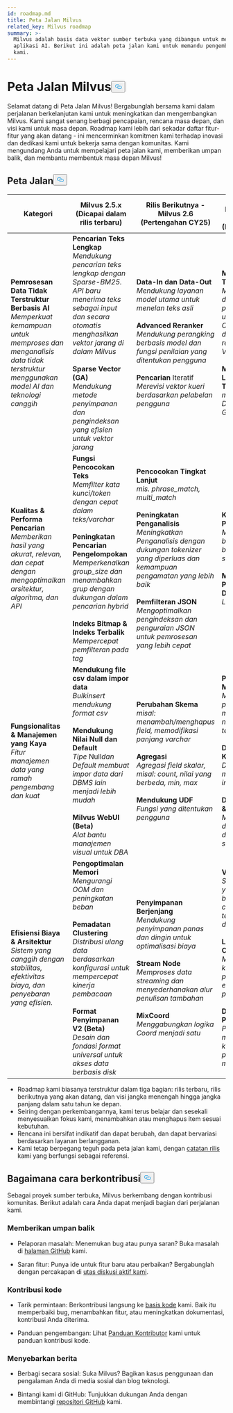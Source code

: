 ```yaml
---
id: roadmap.md
title: Peta Jalan Milvus
related_key: Milvus roadmap
summary: >-
  Milvus adalah basis data vektor sumber terbuka yang dibangun untuk mendukung
  aplikasi AI. Berikut ini adalah peta jalan kami untuk memandu pengembangan
  kami.
---
```


<h1 id="Milvus-Roadmap" class="common-anchor-header">Peta Jalan Milvus<button data-href="#Milvus-Roadmap" class="anchor-icon" translate="no">
      <svg translate="no"
        aria-hidden="true"
        focusable="false"
        height="20"
        version="1.1"
        viewBox="0 0 16 16"
        width="16"
      >
        <path
          fill="#0092E4"
          fill-rule="evenodd"
          d="M4 9h1v1H4c-1.5 0-3-1.69-3-3.5S2.55 3 4 3h4c1.45 0 3 1.69 3 3.5 0 1.41-.91 2.72-2 3.25V8.59c.58-.45 1-1.27 1-2.09C10 5.22 8.98 4 8 4H4c-.98 0-2 1.22-2 2.5S3 9 4 9zm9-3h-1v1h1c1 0 2 1.22 2 2.5S13.98 12 13 12H9c-.98 0-2-1.22-2-2.5 0-.83.42-1.64 1-2.09V6.25c-1.09.53-2 1.84-2 3.25C6 11.31 7.55 13 9 13h4c1.45 0 3-1.69 3-3.5S14.5 6 13 6z"
        ></path>
      </svg>
    </button></h1><p>Selamat datang di Peta Jalan Milvus! Bergabunglah bersama kami dalam perjalanan berkelanjutan kami untuk meningkatkan dan mengembangkan Milvus. Kami sangat senang berbagi pencapaian, rencana masa depan, dan visi kami untuk masa depan. Roadmap kami lebih dari sekadar daftar fitur-fitur yang akan datang - ini mencerminkan komitmen kami terhadap inovasi dan dedikasi kami untuk bekerja sama dengan komunitas. Kami mengundang Anda untuk mempelajari peta jalan kami, memberikan umpan balik, dan membantu membentuk masa depan Milvus!</p>
<h2 id="Roadmap" class="common-anchor-header">Peta Jalan<button data-href="#Roadmap" class="anchor-icon" translate="no">
      <svg translate="no"
        aria-hidden="true"
        focusable="false"
        height="20"
        version="1.1"
        viewBox="0 0 16 16"
        width="16"
      >
        <path
          fill="#0092E4"
          fill-rule="evenodd"
          d="M4 9h1v1H4c-1.5 0-3-1.69-3-3.5S2.55 3 4 3h4c1.45 0 3 1.69 3 3.5 0 1.41-.91 2.72-2 3.25V8.59c.58-.45 1-1.27 1-2.09C10 5.22 8.98 4 8 4H4c-.98 0-2 1.22-2 2.5S3 9 4 9zm9-3h-1v1h1c1 0 2 1.22 2 2.5S13.98 12 13 12H9c-.98 0-2-1.22-2-2.5 0-.83.42-1.64 1-2.09V6.25c-1.09.53-2 1.84-2 3.25C6 11.31 7.55 13 9 13h4c1.45 0 3-1.69 3-3.5S14.5 6 13 6z"
        ></path>
      </svg>
    </button></h2><table>
    <thead>
        <tr>
            <th>Kategori</th>
            <th>Milvus 2.5.x (Dicapai dalam rilis terbaru)</th>
            <th>Rilis Berikutnya - Milvus 2.6 (Pertengahan CY25)</th>
            <th>Peta Jalan Masa Depan - Milvus 3.0 (Dalam 1 tahun)</th>
        </tr>
    </thead>
    <tbody>
        <tr>
            <td><strong>Pemrosesan Data Tidak Terstruktur Berbasis AI</strong><br/><i>Memperkuat kemampuan untuk memproses dan menganalisis data tidak terstruktur menggunakan model AI dan teknologi canggih</i></td>
            <td><strong>Pencarian Teks Lengkap</strong><br/><i>Mendukung pencarian teks lengkap dengan Sparse-BM25. API baru menerima teks sebagai input dan secara otomatis menghasilkan vektor jarang di dalam Milvus</i><br/><br/><strong>Sparse Vector (GA)</strong><br/><i>Mendukung metode penyimpanan dan pengindeksan yang efisien untuk vektor jarang</i><br/></td>
            <td><strong>Data-In dan Data-Out</strong><br/><i>Mendukung layanan model utama untuk menelan teks asli</i><br/><br/><strong>Advanced Reranker</strong><br/><i>Mendukung perangking berbasis model dan fungsi penilaian yang ditentukan pengguna</i><br/><br/><strong>Pencarian</strong> Iteratif<br/><i>Merevisi vektor kueri berdasarkan pelabelan pengguna</i></td>
            <td><strong>Mendukung Tensor</strong><br/><i>Mendukung daftar vektor, penggunaan umum seperti Colbert, Copali, dan representasi Video</i><br/><br/><strong>Mendukung Lebih Banyak Tipe Data</strong><br/><i>misalnya Datetime, Peta, GIS</i></td>
        </tr>
        <tr>
            <td><strong>Kualitas &amp; Performa Pencarian</strong><br/><i>Memberikan hasil yang akurat, relevan, dan cepat dengan mengoptimalkan arsitektur, algoritma, dan API</i></td>
            <td><strong>Fungsi Pencocokan Teks</strong><br/><i>Memfilter kata kunci/token dengan cepat dalam teks/varchar</i><br/><br/><strong>Peningkatan Pencarian Pengelompokan</strong><br/><i>Memperkenalkan group_size dan menambahkan grup dengan dukungan dalam pencarian hybrid</i><br/><br/><strong>Indeks Bitmap &amp; Indeks Terbalik</strong><br/><i>Mempercepat pemfilteran pada tag</i></td>
            <td><strong>Pencocokan Tingkat Lanjut</strong><br/><i>mis. phrase_match, multi_match </i><br/><br/><strong>Peningkatan Penganalisis</strong><br/><i>Meningkatkan Penganalisis dengan dukungan tokenizer yang diperluas dan kemampuan pengamatan yang lebih baik</i><br/><br/><strong>Pemfilteran JSON</strong><br/><i>Mengoptimalkan pengindeksan dan penguraian JSON untuk pemrosesan yang lebih cepat</i></td>
            <td><strong>Kemampuan Penyortiran</strong><br/><i>Menyortir berdasarkan bidang skalar selama eksekusi</i><br/><br/><strong>Mendukung Pengelompokan Data</strong><br/><i>Lokalitas data</i></td>
        </tr>
        <tr>
            <td><strong>Fungsionalitas &amp; Manajemen yang Kaya</strong><br/><i>Fitur manajemen data yang ramah pengembang dan kuat</i></td>
            <td><strong>Mendukung file csv dalam impor data</strong><br/><i>Bulkinsert mendukung format csv</i><br/><br/><strong>Mendukung Nilai Null dan Default</strong><br/><i>Tipe</i> Null<i>dan Default membuat impor data dari DBMS lain menjadi lebih mudah</i><br/><br/><strong>Milvus WebUI (Beta)</strong><br/><i>Alat bantu manajemen visual untuk DBA</i></td>
            <td><strong>Perubahan Skema</strong><br/><i>misal: menambah/menghapus field, memodifikasi panjang varchar</i><br/><br/><strong>Agregasi</strong><br/><i>Agregasi field skalar, misal: count, nilai yang berbeda, min, max</i><br/><br/><strong>Mendukung UDF</strong><br/><i>Fungsi yang ditentukan pengguna</i></td>
            <td><strong>Pembaruan Massal</strong><br/><i>Mendukung pembaruan massal untuk nilai field tertentu</i><br/><br/><strong>Deduplikasi Kunci Utama</strong><br/><i>Dengan menggunakan indeks pk global</i><br/><br/><strong>Data Versioning &amp; Restore</strong><br/><i>Mendukung data versioning dengan snapshot</i></td>
        </tr>
        <tr>
            <td><strong>Efisiensi Biaya &amp; Arsitektur</strong><br/><i>Sistem yang canggih dengan stabilitas, efektivitas biaya, dan penyebaran yang efisien.</i></td>
            <td><strong>Pengoptimalan Memori</strong><br/><i>Mengurangi OOM dan peningkatan beban</i><br/><br/><strong>Pemadatan Clustering</strong><br/><i>Distribusi ulang data berdasarkan konfigurasi untuk mempercepat kinerja pembacaan</i><br/><br/><strong>Format Penyimpanan V2 (Beta)</strong><br/><i>Desain dan fondasi format universal untuk akses data berbasis disk</i></td>
            <td><strong>Penyimpanan Berjenjang</strong><br/><i>Mendukung penyimpanan panas dan dingin untuk optimalisasi biaya</i><br/><br/><strong>Stream Node</strong><br/><i>Memproses data streaming dan menyederhanakan alur penulisan tambahan</i><br/><br/><strong>MixCoord</strong><br/><i>Menggabungkan logika Coord menjadi satu</i></td>
            <td><strong>Vector Lake</strong><br/><i>Solusi offline yang hemat biaya, spark connector dan terintegrasi dengan iceberg</i><br/><br/><strong>Logstore Component</strong><br/><i>Mengurangi ketergantungan pada komponen eksternal seperti pulsar</i><br/><br/><strong>Data Evict Policy</strong><br/><i>Pengguna dapat menentukan kebijakan penggusuran mereka sendiri</i></td>
        </tr>
    </tbody>
</table>
<ul>
<li>Roadmap kami biasanya terstruktur dalam tiga bagian: rilis terbaru, rilis berikutnya yang akan datang, dan visi jangka menengah hingga jangka panjang dalam satu tahun ke depan.</li>
<li>Seiring dengan perkembangannya, kami terus belajar dan sesekali menyesuaikan fokus kami, menambahkan atau menghapus item sesuai kebutuhan.</li>
<li>Rencana ini bersifat indikatif dan dapat berubah, dan dapat bervariasi berdasarkan layanan berlangganan.</li>
<li>Kami tetap berpegang teguh pada peta jalan kami, dengan <a href="/docs/id/v2.5.x/release_notes.md">catatan rilis</a> kami yang berfungsi sebagai referensi.</li>
</ul>
<h2 id="How-to-contribute" class="common-anchor-header">Bagaimana cara berkontribusi<button data-href="#How-to-contribute" class="anchor-icon" translate="no">
      <svg translate="no"
        aria-hidden="true"
        focusable="false"
        height="20"
        version="1.1"
        viewBox="0 0 16 16"
        width="16"
      >
        <path
          fill="#0092E4"
          fill-rule="evenodd"
          d="M4 9h1v1H4c-1.5 0-3-1.69-3-3.5S2.55 3 4 3h4c1.45 0 3 1.69 3 3.5 0 1.41-.91 2.72-2 3.25V8.59c.58-.45 1-1.27 1-2.09C10 5.22 8.98 4 8 4H4c-.98 0-2 1.22-2 2.5S3 9 4 9zm9-3h-1v1h1c1 0 2 1.22 2 2.5S13.98 12 13 12H9c-.98 0-2-1.22-2-2.5 0-.83.42-1.64 1-2.09V6.25c-1.09.53-2 1.84-2 3.25C6 11.31 7.55 13 9 13h4c1.45 0 3-1.69 3-3.5S14.5 6 13 6z"
        ></path>
      </svg>
    </button></h2><p>Sebagai proyek sumber terbuka, Milvus berkembang dengan kontribusi komunitas. Berikut adalah cara Anda dapat menjadi bagian dari perjalanan kami.</p>
<h3 id="Share-feedback" class="common-anchor-header">Memberikan umpan balik</h3><ul>
<li><p>Pelaporan masalah: Menemukan bug atau punya saran? Buka masalah di <a href="https://github.com/milvus-io/milvus/issues">halaman GitHub</a> kami.</p></li>
<li><p>Saran fitur: Punya ide untuk fitur baru atau perbaikan? Bergabunglah dengan percakapan di <a href="https://github.com/milvus-io/milvus/discussions/40263">utas diskusi aktif kami</a>.</p></li>
</ul>
<h3 id="Code-contributions" class="common-anchor-header">Kontribusi kode</h3><ul>
<li><p>Tarik permintaan: Berkontribusi langsung ke <a href="https://github.com/milvus-io/milvus/pulls">basis kode</a> kami. Baik itu memperbaiki bug, menambahkan fitur, atau meningkatkan dokumentasi, kontribusi Anda diterima.</p></li>
<li><p>Panduan pengembangan: Lihat <a href="https://github.com/milvus-io/milvus/blob/82915a9630ab0ff40d7891b97c367ede5726ff7c/CONTRIBUTING.md">Panduan Kontributor</a> kami untuk panduan kontribusi kode.</p></li>
</ul>
<h3 id="Spread-the-word" class="common-anchor-header">Menyebarkan berita</h3><ul>
<li><p>Berbagi secara sosial: Suka Milvus? Bagikan kasus penggunaan dan pengalaman Anda di media sosial dan blog teknologi.</p></li>
<li><p>Bintangi kami di GitHub: Tunjukkan dukungan Anda dengan membintangi <a href="https://github.com/milvus-io/milvus">repositori GitHub</a> kami.</p></li>
</ul>
